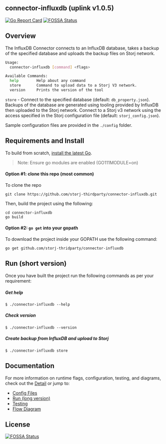 ## connector-influxdb (uplink v1.0.5)

[![Go Report Card](https://goreportcard.com/badge/github.com/utropicmedia/storj-influxdb)](https://goreportcard.com/report/github.com/utropicmedia/storj-influxdb)
[![FOSSA Status](https://app.fossa.com/api/projects/git%2Bgithub.com%2Futropicmedia%2Fstorj-influxdb.svg?type=shield)](https://app.fossa.com/projects/git%2Bgithub.com%2Futropicmedia%2Fstorj-influxdb?ref=badge_shield)

## Overview

The InfluxDB Connector connects to an InfluxDB database, takes a backup of the specified database and uploads the backup files on Storj network.

```bash
Usage:
  connector-influxdb [command] <flags>

Available Commands:
  help        Help about any command
  store       Command to upload data to a Storj V3 network.
  version     Prints the version of the tool

```



`store` - Connect to the specified database (default: `db_property.json`).  Backups of the database are generated using tooling provided by InfluxDB then uploaded to the Storj network.  Connect to a Storj v3 network using the access specified in the Storj configuration file (default: `storj_config.json`). 



Sample configuration files are provided in the `./config` folder. 



## Requirements and Install

To build from scratch, [install the latest Go](https://golang.org/doc/install#install). 

> Note: Ensure go modules are enabled (GO111MODULE=on)



#### Option #1: clone this repo (most common)

To clone the repo

```
git clone https://github.com/storj-thirdparty/connector-influxdb.git
```

Then, build the project using the following:

```
cd connector-influxdb
go build
```



#### Option #2:  ``go get`` into your gopath

 To download the project inside your GOPATH use the following command:

```
go get github.com/storj-thridparty/connector-influxdb
```



## Run (short version)

Once you have built the project run the following commands as per your requirement:

##### Get help

```
$ ./connector-influxdb --help
```

##### Check version

```
$ ./connector-influxdb --version
```

##### Create backup from InfluxDB and upload to Storj

```
$ ./connector-influxdb store 
```



## Documentation

For more information on runtime flags, configuration, testing, and diagrams, check out the [Detail](//github.com/storj-thirdparty/wiki/Detail) or jump to:

* [Config Files](//github.com/utropicmedia/storj-influxdb/wiki/#config-files)
* [Run (long version)](//github.com/utropicmedia/storj-influxdb/wiki/#run)
* [Testing](//github.com/utropicmedia/storj-influxdb/wiki/#testing)
* [Flow Diagram](//github.com/utropicmedia/storj-influxdb/wiki/#flow-diagram)



## License
[![FOSSA Status](https://app.fossa.com/api/projects/git%2Bgithub.com%2Futropicmedia%2Fstorj-influxdb.svg?type=large)](https://app.fossa.com/projects/git%2Bgithub.com%2Futropicmedia%2Fstorj-influxdb?ref=badge_large)